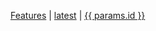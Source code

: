 <script setup lang="ts">
import { useData } from "vitepress";
import { VPButton } from "vitepress/theme";
const { params } = useData();

const playgroundUrl = new URL(import.meta.env.VITE_FEATURES_PLAYGROUND_URL);
playgroundUrl.searchParams.set("code", btoa(params.value.code ?? ""));
</script>

<a href="../../">Features</a> |
<a href="../">latest</a> |
<a href="./">{{ params.id }}</a>

<!-- @content -->
